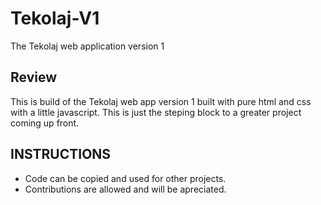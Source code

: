 # Tekolaj-V1
The Tekolaj web application version 1

## Review

This is build of the Tekolaj web app version 1
built with pure html and css with a little javascript.
This is just the steping block to a greater project coming up front.

## INSTRUCTIONS

- Code can be copied and used for other projects.
- Contributions are allowed and will be apreciated.
